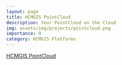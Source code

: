 ```yaml
---
layout: page
title: HCMGIS PointCloud
description: Your PointCloud on the Cloud
img: assets/img/projects/pointcloud.png
importance: 9
category: HCMGIS Platforms
---
```

[HCMGIS PointCloud](https://pointcloud.hcmgis.vn/)